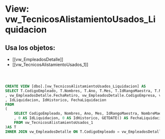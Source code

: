 # View: vw_TecnicosAlistamientoUsados_Liquidacion

## Usa los objetos:
- [[vw_EmpleadosDetalle]]
- [[vw_TecnicosAlistamientoUsados_1]]

```sql



CREATE VIEW [dbo].[vw_TecnicosAlistamientoUsados_Liquidacion] AS 
SELECT T.CodigoEmpleado, T.Nombres, T.Ano, T.Mes, T.IdRangoMaestra, T.NombreMaestra, T.Cantidad, T.Desde, T.Hasta, T.ValorRango, T.ValorComision, T.CodigoConcepto
, vw_EmpleadosDetalle.FechaRetiro, vw_EmpleadosDetalle.CodigoEmpresa, vw_EmpleadosDetalle.NombreEmpresa
, IdLiquidacion, IdHistorico, FechaLiquidacion
FROM
(
	SELECT CodigoEmpleado, Nombres, Ano, Mes, IdRangoMaestra, NombreMaestra, IdRangoVersionMax, IdComisionModeloSub, IdComisionModeloSubCriterio, IdRangoVersion, Desde, Hasta, Cantidad, ValorRango, ValorComision, CodigoConcepto
	, 0 AS IdLiquidacion, 0 AS IdHistorico, GETDATE() AS FechaLiquidacion
	FROM vw_TecnicosAlistamientoUsados_1
)AS T
INNER JOIN vw_EmpleadosDetalle ON T.CodigoEmpleado = vw_EmpleadosDetalle.CodigoEmpleado

```
